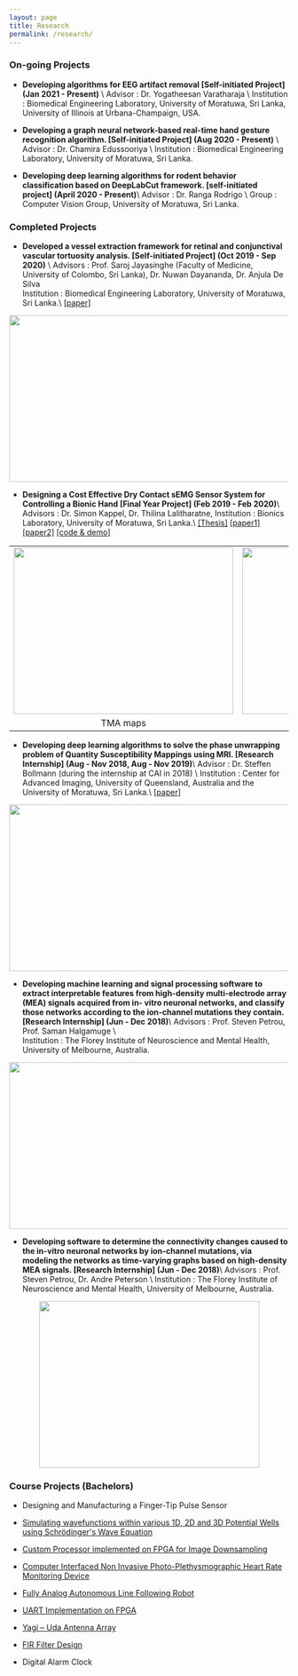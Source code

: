 ```yaml
---
layout: page
title: Research
permalink: /research/
---
```


<h3>On-going Projects</h3>

* **Developing algorithms for EEG artifact removal [Self-initiated Project] (Jan 2021 - Present)** \\
Advisor : Dr. Yogatheesan Varatharaja \\
Institution : Biomedical Engineering Laboratory, University of Moratuwa, Sri Lanka, University of Illinois at Urbana-Champaign, USA.

* **Developing a graph neural network-based real-time hand gesture recognition algorithm. [Self-initiated Project] (Aug 2020 - Present)** \\
Advisor : Dr. Chamira Edussooriya \\
Institution : Biomedical Engineering Laboratory, University of Moratuwa, Sri Lanka.

* **Developing deep learning algorithms for rodent behavior classification based on DeepLabCut framework. [self-initiated project] (April 2020 - Present)**\\
Advisor : Dr. Ranga Rodrigo \\
Group : Computer Vision Group, University of Moratuwa, Sri Lanka.

<h3>Completed Projects</h3>

* **Developed a vessel extraction framework for retinal and conjunctival vascular tortuosity analysis. [Self-initiated Project] (Oct 2019 - Sep 2020)** \\
Advisors : Prof. Saroj Jayasinghe (Faculty of Medicine, University of Colombo, Sri Lanka), Dr. Nuwan Dayananda, Dr. Anjula De Silva  
Institution : Biomedical Engineering Laboratory, University of Moratuwa, Sri Lanka.\\
[[paper]]({{site.url}}/docs/papers/2020_4.pdf)

<div style="text-align: center"><img src="{{site.url}}/images/projects5.png" width="631" height="300" /></div>

* **Designing a Cost Effective Dry Contact sEMG Sensor System for Controlling a Bionic Hand [Final Year Project] (Feb 2019 - Feb 2020)**\\
Advisors : Dr. Simon Kappel, Dr. Thilina Lalitharatne, 
Institution : Bionics Laboratory, University of Moratuwa, Sri Lanka.\\
[[Thesis]](https://drive.google.com/file/d/1vsiN3oIjDBOPYcGHZHiY1dkdisIAycm_/view?usp=sharing) [[paper1]]({{site.url}}/docs/papers/2020_1.pdf) [[paper2]]({{site.url}}/docs/papers/2020_2.pdf) [[code & demo]](https://github.com/Laknath1996/Real-Time-Hand-Gesture-Recognition-with-TMA-Maps)

<!-- <div style="text-align: center"><img src="{{site.url}}/images/projects1.png" width="396" height="300" /></div> -->

<center>
<table>
  <tr>
    <td align="center" valign="top"><img src="{{site.url}}/images/projects1.png" width="396" height="300" /></td>
    <td align="center" valign="top"><img src="{{site.url}}/images/projects6.png" width="513" height="300" /></td>
  </tr>
    <tr>
    <td align="center">TMA maps</td>
    <td align="center">Active dry-contact sEMG sensors</td>
  </tr>
 </table>
</center>

* **Developing deep learning algorithms to solve the phase unwrapping problem of Quantity Susceptibility Mappings using MRI. [Research Internship] (Aug - Nov 2018, Aug - Nov 2019)**\\
Advisor : Dr. Steffen Bollmann (during the internship at CAI in 2018) \\
Institution : Center for Advanced Imaging, University of Queensland, Australia and the University of Moratuwa, Sri Lanka.\\
[[paper]]({{site.url}}/docs/papers/2020_3.pdf)

<div style="text-align: center"><img src="{{site.url}}/images/projects4.png" width="695" height="300" /></div>

* **Developing machine learning and signal processing software to extract interpretable features from high-density multi-electrode array (MEA) signals acquired from in-   vitro neuronal networks, and classify those networks according to the ion-channel mutations they contain. [Research Internship] (Jun - Dec 2018)**\\
Advisors : Prof. Steven Petrou, Prof. Saman Halgamuge \\   
Institution : The Florey Institute of Neuroscience and Mental Health, University of Melbourne, Australia.

<div style="text-align: center"><img src="{{site.url}}/images/projects2.png" width="516" height="300" /></div>

* **Developing software to determine the connectivity changes caused to the in-vitro neuronal networks by ion-channel mutations, via modeling the networks as time-varying graphs based on high-density MEA signals. [Research Internship] (Jun - Dec 2018)**\\
Advisors : Prof. Steven Petrou, Dr. Andre Peterson \\
Institution : The Florey Institute of Neuroscience and Mental Health, University of Melbourne, Australia.

<div style="text-align: center"><img src="{{site.url}}/images/projects3.png" width="397" height="300" /></div>

<h3>Course Projects (Bachelors)</h3>

* Designing and Manufacturing a Finger-Tip Pulse Sensor

* [Simulating wavefunctions within various 1D, 2D and 3D Potential Wells using Schrödinger's Wave Equation](https://laknath1996.github.io/course/project/2019/01/17/potential-wells.html)

* [Custom Processor implemented on FPGA for Image Downsampling](https://laknath1996.github.io/course/project/2018/05/25/processor-design.html)

* [Computer Interfaced Non Invasive Photo-Plethysmographic Heart Rate Monitoring Device](https://laknath1996.github.io/self/initiated/project/2017/04/20/photopleth-device.html)

* [Fully Analog Autonomous Line Following Robot](https://laknath1996.github.io/course/project/2017/06/12/analog-line-follower.html)

* [UART Implementation on FPGA](https://laknath1996.github.io/course/project/2017/08/18/uart-fpga.html)

* [Yagi – Uda Antenna Array](https://laknath1996.github.io/course/project/2016/10/07/yagi-antenna.html)

* [FIR Filter Design](https://laknath1996.github.io/course/project/2017/09/05/fir-design.html)

* Digital Alarm Clock
